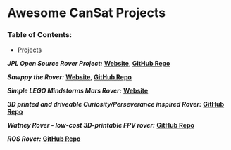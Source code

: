 # Awesome CanSat Projects


### **Table of Contents:**
* [Projects](#projects)



***JPL Open Source Rover Project:*** 
[**Website**](https://jplopensourcerover.com/), 
[**GitHub Repo**](https://github.com/nasa-jpl/open-source-rover)

***Sawppy the Rover:***
[**Website**](http://sawppy.com/), 
[**GitHub Repo**](https://github.com/Roger-random/Sawppy_Rover)

***Simple LEGO Mindstorms Mars Rover:*** 
[**Website**](http://www.bartneck.de/2018/03/03/simple-lego-mindstorms-mars-rover/)

***3D printed and driveable Curiosity/Perseverance inspired Rover:*** 
[**GitHub Repo**](https://github.com/jakkra/Mars-Rover)

***Watney Rover -  low-cost 3D-printable FPV rover:***
[**GitHub Repo**](https://github.com/nikivanov/watney)

***ROS Rover:*** 
[**GitHub Repo**](https://github.com/danielsnider/ros-rover)
